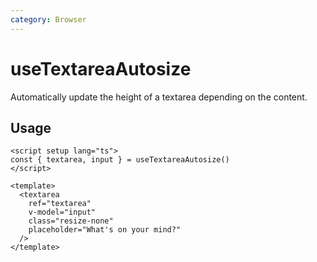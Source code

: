 ```yaml
---
category: Browser
---
```


# useTextareaAutosize

Automatically update the height of a textarea depending on the content.

## Usage

```vue
<script setup lang="ts">
const { textarea, input } = useTextareaAutosize()
</script>

<template>
  <textarea
    ref="textarea"
    v-model="input"
    class="resize-none"
    placeholder="What's on your mind?"
  />
</template>
```
